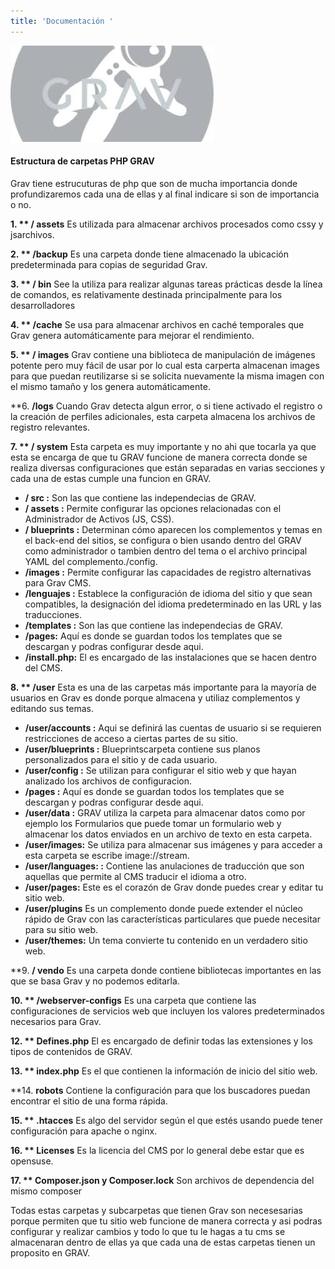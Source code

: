 ```yaml
---
title: 'Documentación '
---
```


![](images%20%282%29.jpg)

#### Estructura de carpetas PHP GRAV

Grav tiene estrucuturas de php que son de mucha importancia donde profundizaremos cada una de ellas y al final indicare si son de importancia o no.

**1. ** / assets** Es utilizada para almacenar archivos procesados como cssy y jsarchivos.

**2. ** /backup** Es una carpeta donde tiene almacenado la ubicación predeterminada para copias de seguridad Grav.

**3. ** / bin** See la utiliza para realizar algunas tareas prácticas desde la línea de comandos, es relativamente destinada principalmente para los desarrolladores

**4. ** /cache** Se usa para almacenar archivos en caché temporales que Grav genera automáticamente para mejorar el rendimiento.

**5. ** / images** Grav contiene una biblioteca de manipulación de imágenes potente pero muy fácil de usar por lo cual esta carperta almacenan images para que puedan reutilizarse si se solicita nuevamente la misma imagen con el mismo tamaño y los genera automáticamente.

**6. **/logs** Cuando Grav detecta algun error, o si tiene activado el registro o la creación de perfiles adicionales, esta carpeta almacena los archivos de registro relevantes.

**7. ** / system** Esta carpeta es muy importante y no ahi que tocarla ya que esta se encarga de que tu GRAV funcione de manera correcta donde se realiza diversas configuraciones que están separadas en varias secciones y cada una de estas cumple una funcion en GRAV.

* **/ src :** Son las que contiene las independecias de GRAV.
* **/ assets :** Permite configurar las opciones relacionadas con el Administrador de Activos (JS, CSS).
* **/ blueprints :** Determinan cómo aparecen los complementos y temas en el back-end del sitios, se configura o bien usando dentro del GRAV como administrador o tambien dentro del tema o el archivo principal YAML del complemento./config.
* **/images :** Permite configurar las capacidades de registro alternativas para Grav CMS.
* **/lenguajes :** Establece la configuración de idioma del sitio y que sean compatibles, la designación del idioma predeterminado en las URL y las traducciones.
* **/templates :** Son las que contiene las independecias de GRAV.
* **/pages:** Aquí es donde se guardan todos los templates que se descargan y podras configurar desde aqui.
* **/install.php:** El es encargado de las instalaciones que se hacen dentro del CMS.

**8. ** /user** Esta es una de las carpetas más importante para la mayoría de usuarios en Grav es donde porque almacena y utiliaz complementos y editando sus temas.

* **/user/accounts :** Aqui se definirá las cuentas de usuario si se requieren restricciones de acceso a ciertas partes de su sitio.
* **/user/blueprints :** Blueprintscarpeta contiene sus planos personalizados para el sitio y de cada usuario.
* **/user/config :** Se utilizan para configurar el sitio web y que hayan analizado los archivos de configuracion.
* **/pages :** Aquí es donde se guardan todos los templates que se descargan y podras configurar desde aqui.
* **/user/data :** GRAV utiliza la carpeta para almacenar datos como por ejemplo los Formularios que puede tomar un formulario web y almacenar los datos enviados en un archivo de texto en esta carpeta.
* **/user/images:** Se utiliza para almacenar sus imágenes y para acceder a esta carpeta se escribe image://stream.
* **/user/languages: :** Contiene las anulaciones de traducción que son aquellas que permite al CMS traducir el idioma a otro.
* **/user/pages:** Este es el corazón de Grav donde puedes crear y editar tu sitio web.
* **/user/plugins** Es un complemento donde puede extender el núcleo rápido de Grav con las características particulares que puede necesitar para su sitio web.
* **/user/themes:** Un tema convierte tu contenido en un verdadero sitio web.

**9. **/ vendo** Es una carpeta donde contiene bibliotecas importantes en las que se basa Grav y no podemos editarla.

**10. ** /webserver-configs** Es una carpeta que contiene las configuraciones de servicios web que incluyen los valores predeterminados necesarios para Grav.

**12. ** Defines.php** El es encargado de definir todas las extensiones y los tipos de contenidos de GRAV.

**13. ** index.php** Es el que contienen la información de inicio del sitio web.

**14. **robots**  Contiene la configuración para que los buscadores puedan encontrar el sitio de una forma rápida.

**15. ** .htacces** Es algo del servidor según el que estés usando puede tener configuración para apache o nginx.

**16. ** Licenses** Es la licencia del CMS por lo general debe estar que es opensuse.

**17. ** Composer.json y Composer.lock**   Son archivos de dependencia del mismo composer

Todas estas carpetas y subcarpetas que tienen Grav son necesesarias porque permiten que tu sitio web funcione de manera correcta y asi podras configurar y realizar cambios y todo lo que tu le hagas a tu cms se almacenaran dentro de ellas ya que cada una de estas carpetas tienen un proposito en GRAV.